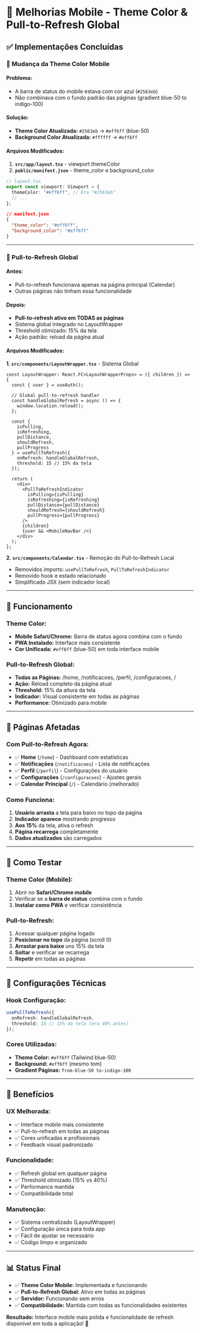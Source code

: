 # 📱 Melhorias Mobile - Theme Color & Pull-to-Refresh Global

## ✅ **Implementações Concluídas**

### **🎨 Mudança da Theme Color Mobile**

#### **Problema:**
- A barra de status do mobile estava com cor azul (`#2563eb`)
- Não combinava com o fundo padrão das páginas (gradient blue-50 to indigo-100)

#### **Solução:**
- **Theme Color Atualizada:** `#2563eb` → `#eff6ff` (blue-50)
- **Background Color Atualizada:** `#ffffff` → `#eff6ff`

#### **Arquivos Modificados:**
1. **`src/app/layout.tsx`** - viewport themeColor
2. **`public/manifest.json`** - theme_color e background_color

```typescript
// layout.tsx
export const viewport: Viewport = {
  themeColor: "#eff6ff", // Era "#2563eb"
  // ...
};
```

```json
// manifest.json
{
  "theme_color": "#eff6ff",
  "background_color": "#eff6ff"
}
```

---

### **🔄 Pull-to-Refresh Global**

#### **Antes:**
- Pull-to-refresh funcionava apenas na página principal (Calendar)
- Outras páginas não tinham essa funcionalidade

#### **Depois:**
- **Pull-to-refresh ativo em TODAS as páginas**
- Sistema global integrado no LayoutWrapper
- Threshold otimizado: 15% da tela
- Ação padrão: reload da página atual

#### **Arquivos Modificados:**

**1. `src/components/LayoutWrapper.tsx`** - Sistema Global
```tsx
const LayoutWrapper: React.FC<LayoutWrapperProps> = ({ children }) => {
  const { user } = useAuth();

  // Global pull-to-refresh handler
  const handleGlobalRefresh = async () => {
    window.location.reload();
  };

  const {
    isPulling,
    isRefreshing,
    pullDistance,
    shouldRefresh,
    pullProgress
  } = usePullToRefresh({
    onRefresh: handleGlobalRefresh,
    threshold: 15 // 15% da tela
  });

  return (
    <div>
      <PullToRefreshIndicator
        isPulling={isPulling}
        isRefreshing={isRefreshing}
        pullDistance={pullDistance}
        shouldRefresh={shouldRefresh}
        pullProgress={pullProgress}
      />
      {children}
      {user && <MobileNavBar />}
    </div>
  );
};
```

**2. `src/components/Calendar.tsx`** - Remoção do Pull-to-Refresh Local
- Removidos imports: `usePullToRefresh`, `PullToRefreshIndicator`
- Removido hook e estado relacionado
- Simplificado JSX (sem indicador local)

---

## 🎯 **Funcionamento**

### **Theme Color:**
- **Mobile Safari/Chrome:** Barra de status agora combina com o fundo
- **PWA Instalado:** Interface mais consistente
- **Cor Unificada:** `#eff6ff` (blue-50) em toda interface mobile

### **Pull-to-Refresh Global:**
- **Todas as Páginas:** /home, /notificacoes, /perfil, /configuracoes, /
- **Ação:** Reload completo da página atual
- **Threshold:** 15% da altura da tela
- **Indicador:** Visual consistente em todas as páginas
- **Performance:** Otimizado para mobile

---

## 📱 **Páginas Afetadas**

### **Com Pull-to-Refresh Agora:**
- ✅ **Home** (`/home`) - Dashboard com estatísticas
- ✅ **Notificações** (`/notificacoes`) - Lista de notificações
- ✅ **Perfil** (`/perfil`) - Configurações do usuário
- ✅ **Configurações** (`/configuracoes`) - Ajustes gerais
- ✅ **Calendar Principal** (`/`) - Calendário (melhorado)

### **Como Funciona:**
1. **Usuário arrasta** a tela para baixo no topo da página
2. **Indicador aparece** mostrando progresso
3. **Aos 15%** da tela, ativa o refresh
4. **Página recarrega** completamente
5. **Dados atualizados** são carregados

---

## 🧪 **Como Testar**

### **Theme Color (Mobile):**
1. Abrir no **Safari/Chrome mobile**
2. Verificar se a **barra de status** combina com o fundo
3. **Instalar como PWA** e verificar consistência

### **Pull-to-Refresh:**
1. Acessar qualquer página logado
2. **Posicionar no topo** da página (scroll 0)
3. **Arrastar para baixo** uns 15% da tela
4. **Soltar** e verificar se recarrega
5. **Repetir** em todas as páginas

---

## 🔧 **Configurações Técnicas**

### **Hook Configuração:**
```typescript
usePullToRefresh({
  onRefresh: handleGlobalRefresh,
  threshold: 15 // 15% da tela (era 40% antes)
});
```

### **Cores Utilizadas:**
- **Theme Color:** `#eff6ff` (Tailwind blue-50)
- **Background:** `#eff6ff` (mesmo tom)
- **Gradient Páginas:** `from-blue-50 to-indigo-100`

---

## 🚀 **Benefícios**

### **UX Melhorada:**
- ✅ Interface mobile mais consistente
- ✅ Pull-to-refresh em todas as páginas
- ✅ Cores unificadas e profissionais
- ✅ Feedback visual padronizado

### **Funcionalidade:**
- ✅ Refresh global em qualquer página
- ✅ Threshold otimizado (15% vs 40%)
- ✅ Performance mantida
- ✅ Compatibilidade total

### **Manutenção:**
- ✅ Sistema centralizado (LayoutWrapper)
- ✅ Configuração única para toda app
- ✅ Fácil de ajustar se necessário
- ✅ Código limpo e organizado

---

## 📊 **Status Final**

- ✅ **Theme Color Mobile:** Implementada e funcionando
- ✅ **Pull-to-Refresh Global:** Ativo em todas as páginas
- ✅ **Servidor:** Funcionando sem erros
- ✅ **Compatibilidade:** Mantida com todas as funcionalidades existentes

**Resultado:** Interface mobile mais polida e funcionalidade de refresh disponível em toda a aplicação! 🎉